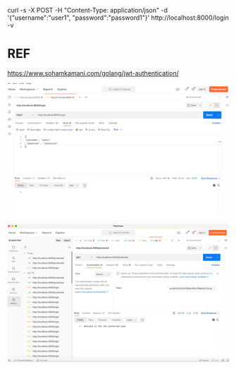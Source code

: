 


curl  -s  -X POST -H "Content-Type: application/json"  -d '{"username":"user1", "password":"password1"}'  http://localhost:8000/login   -v




# REF
https://www.sohamkamani.com/golang/jwt-authentication/



![img.png](img.png)

![img_1.png](img_1.png)
